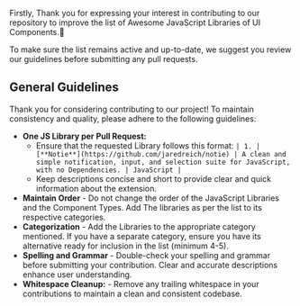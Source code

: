 Firstly, Thank you for expressing your interest in contributing to our repository to improve the list of Awesome JavaScript Libraries of UI Components.🤗

To make sure the list remains active and up-to-date, we suggest you review our guidelines before submitting any pull requests.

## General Guidelines

Thank you for considering contributing to our project! To maintain consistency and quality, please adhere to the following guidelines:

- **One JS Library per Pull Request:**
  -   Ensure that the requested Library follows this format:
      `` | 1. | [**Notie**](https://github.com/jaredreich/notie) | A clean and simple notification, input, and selection suite for JavaScript, with no Dependencies. | JavaScript | ``
    - Keep descriptions concise and short to provide clear and quick information about the extension.
- **Maintain Order** - Do not change the order of the JavaScript Libraries and the Component Types. Add The libraries as per the list to its respective categories.
- **Categorization** - Add the Libraries to the appropriate category mentioned. If you have a separate category, ensure you have its alternative ready for inclusion in the list (minimum 4-5).
- **Spelling and Grammar** - Double-check your spelling and grammar before submitting your contribution. Clear and accurate descriptions enhance user understanding.
- **Whitespace Cleanup:** - Remove any trailing whitespace in your contributions to maintain a clean and consistent codebase.
